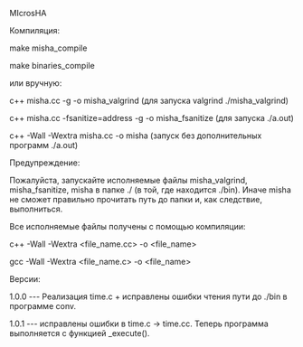 MIcrosHA

Компиляция:

make misha_compile

make binaries_compile

или вручную:

c++ misha.cc -g -o misha_valgrind (для запуска  valgrind ./misha_valgrind)

c++ misha.cc -fsanitize=address -g -o misha_fsanitize (для запуска ./a.out)

c++ -Wall -Wextra misha.cc -o misha (запуск без дополнительных программ ./a.out)

Предупреждение:

Пожалуйста, запускайте исполняемые файлы misha_valgrind, misha_fsanitize, misha в папке ./ (в той, где находится ./bin).
Иначе misha не сможет правильно прочитать путь до папки и, как следствие, выполниться.

Все исполняемые файлы получены с помощью компиляции:

c++ -Wall -Wextra <file_name.cc> -o <file_name> 

gcc -Wall -Wextra <file_name.c>  -o <file_name> 

Версии:

1.0.0 --- Реализация time.c + исправлены ошибки чтения пути до ./bin в программе conv.

1.0.1 --- исправлены ошибки в time.c -> time.cc. Теперь программа выполняется с функцией _execute().